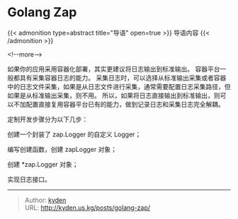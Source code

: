 # Golang Zap


{{&lt; admonition type=abstract title=&#34;导语&#34; open=true &gt;}}
导语内容
{{&lt; /admonition &gt;}}

&lt;!--more--&gt;

如果你的应用采用容器化部署，其实更建议将日志输出到标准输出。
容器平台一般都具有采集容器日志的能力。
采集日志时，可以选择从标准输出采集或者容器中的日志文件采集，如果是从日志文件进行采集，通常需要配置日志采集路径，但如果是从标准输出采集，则不用。
所以，如果将日志直接输出到标准输出，则可以不加配置直接复用容器平台已有的能力，做到记录日志和采集日志完全解耦。

定制开发步骤分为以下几步：

创建一个封装了 zap.Logger 的自定义 Logger；

编写创建函数，创建 zapLogger 对象；

创建 *zap.Logger 对象；

实现日志接口。


---

> Author: [kyden](https:github.com/kydance)  
> URL: http://kyden.us.kg/posts/golang-zap/  

